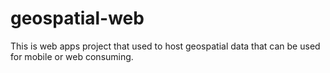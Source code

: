 # geospatial-web
This is web apps project that used to host geospatial data that can be used for mobile or web consuming.
